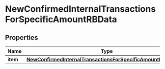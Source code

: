 

# NewConfirmedInternalTransactionsForSpecificAmountRBData


## Properties

| Name | Type | Description | Notes |
|------------ | ------------- | ------------- | -------------|
|**item** | [**NewConfirmedInternalTransactionsForSpecificAmountRBDataItem**](NewConfirmedInternalTransactionsForSpecificAmountRBDataItem.md) |  |  |



